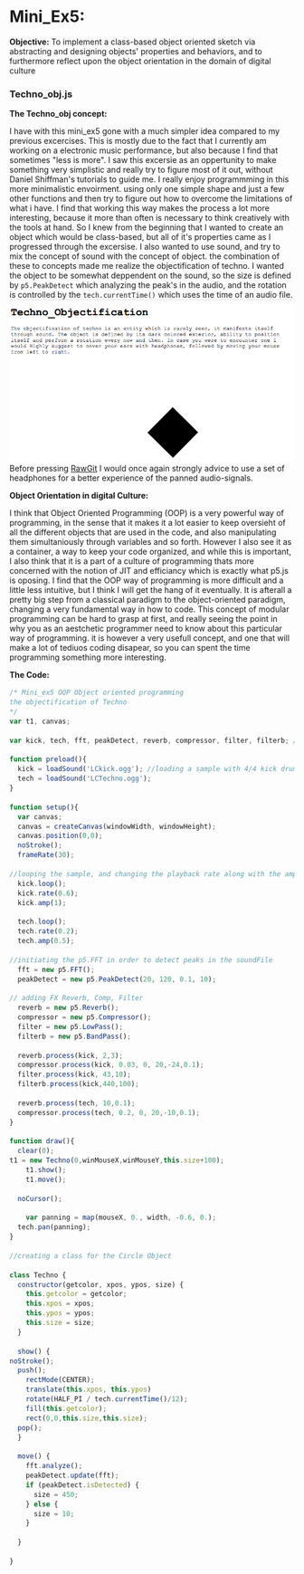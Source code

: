 # Mini_Ex5:
**Objective:**
To implement a class-based object oriented sketch via abstracting and designing objects' properties and behaviors, and to furthermore reflect upon the object orientation in the domain of digital culture

### Techno_obj.js
**The Techno_obj concept:**

I have with this mini_ex5 gone with a much simpler idea compared to my previous excercises. This is mostly due to the fact that I currently am working on a electronic music performance, but also because I find that sometimes "less is more". I saw this excersie as an oppertunity to make something very simplistic and really try to figure most of it out, without Daniel Shiffman's tutorials to guide me. I really enjoy programmming in this more minimalistic envoirment. using only one simple shape and just a few other functions and then try to figure out how to overcome the limitations of what i have. I find that working this way makes the process a lot more interesting, because it more than often is necessary to think creatively with the tools at hand. So I knew from the beginning that I wanted to create an object which would be class-based, but all of it's properties came as I progressed through the excersise. I also wanted to use sound, and try to mix the concept of sound with the concept of object. the combination of these to concepts made me realize the objectification of techno. I wanted the object to be somewhat deppendent on the sound, so the size is defined by ```p5.PeakDetect``` which analyzing the peak's in the audio, and the rotation is controlled by the ```tech.currentTime()``` which uses the time of an audio file. 
</br>
![alt text](https://github.com/L4COUR/Aesthetic_Programming_2018/blob/master/Mini_Ex5/Screen%20Shot%20Mini_Ex5.png "Techno obj 1")
</br>
Before pressing [RawGit](https://cdn.rawgit.com/L4COUR/Aesthetic_Programming_2018/f390cc2b/Mini_Ex5/Source/index.html) I would once again strongly advice to use a set of headphones for a better experience of the panned audio-signals.
</br>

**Object Orientation in digital Culture:**

I think that Object Oriented Programming (OOP) is a very powerful way of programming, in the sense that it makes it a lot easier to keep oversieht of all the different objects that are used in the code, and also manipulating them simultaniously through variables and so forth. However I also see it as a container, a way to keep your code organized, and while this is important, I also think that it is a part of a culture of programming thats more concerned with the notion of JIT and efficiancy which is exactly what p5.js is oposing. I find that the OOP way of programming is more difficult and a little less intuitive, but I think I will get the hang of it eventually. It is afterall a pretty big step from a classical paradigm to the object-oriented paradigm, changing a very fundamental way in how to code. This concept of modular programming can be hard to grasp at first, and really seeing the point in why you as an aestchetic programmer need to know about this particular way of programming. it is however a very usefull concept, and one that will make a lot of tediuos coding disapear, so you can spent the time programming something more interesting.   

**The Code:**

```javascript
/* Mini_ex5 OOP Object oriented programming
the objectification of Techno
*/
var t1, canvas;

var kick, tech, fft, peakDetect, reverb, compressor, filter, filterb; //Sound varibles

function preload(){
  kick = loadSound('LCkick.ogg'); //loading a sample with 4/4 kick drum pattern
  tech = loadSound('LCTechno.ogg');
}

function setup(){
  var canvas;
  canvas = createCanvas(windowWidth, windowHeight);
  canvas.position(0,0);
  noStroke();
  frameRate(30);

//looping the sample, and changing the playback rate along with the amplitude
  kick.loop();
  kick.rate(0.6);
  kick.amp(1);

  tech.loop();
  tech.rate(0.2);
  tech.amp(0.5);

//initiating the p5.FFT in order to detect peaks in the soundFile
  fft = new p5.FFT();
  peakDetect = new p5.PeakDetect(20, 120, 0.1, 10);

// adding FX Reverb, Comp, Filter
  reverb = new p5.Reverb();
  compressor = new p5.Compressor();
  filter = new p5.LowPass();
  filterb = new p5.BandPass();

  reverb.process(kick, 2,3);
  compressor.process(kick, 0.03, 0, 20,-24,0.1);
  filter.process(kick, 43,10);
  filterb.process(kick,440,100);

  reverb.process(tech, 10,0.1);
  compressor.process(tech, 0.2, 0, 20,-10,0.1);
}

function draw(){
  clear(0);
t1 = new Techno(0,winMouseX,winMouseY,this.size+100);
    t1.show();
    t1.move();

  noCursor();

    var panning = map(mouseX, 0., width, -0.6, 0.);
  tech.pan(panning);
}

//creating a class for the Circle Object

class Techno {
  constructor(getcolor, xpos, ypos, size) {
    this.getcolor = getcolor;
    this.xpos = xpos;
    this.ypos = ypos;
    this.size = size;
  }

  show() {
noStroke();
  push();
    rectMode(CENTER);
    translate(this.xpos, this.ypos)
    rotate(HALF_PI / tech.currentTime()/12);
    fill(this.getcolor);
    rect(0,0,this.size,this.size);
  pop();
  }

  move() {
    fft.analyze();
    peakDetect.update(fft);
    if (peakDetect.isDetected) {
      size = 450;
    } else {
      size = 10;
    }

  }

}
```

